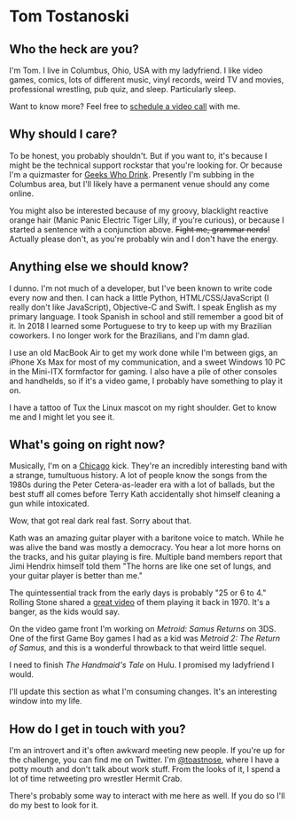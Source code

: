 # Tom Tostanoski

## Who the heck are you?

I'm Tom. I live in Columbus, Ohio, USA with my ladyfriend. I like video games, comics, lots of different music, vinyl records, weird TV and movies, professional wrestling, pub quiz, and sleep. Particularly sleep.

Want to know more? Feel free to [schedule a video call](https://when.works/tostanoski) with me. 

## Why should I care?

To be honest, you probably shouldn't. But if you want to, it's because I might be the technical support rockstar that you're looking for. Or because I'm a quizmaster for [Geeks Who Drink](https://geekswhodrink.com). Presently I'm subbing in the Columbus area, but I'll likely have a permanent venue should any come online.

You might also be interested because of my groovy, blacklight reactive orange hair (Manic Panic Electric Tiger Lilly, if you're curious), or because I started a sentence with a conjunction above. ~~Fight me, grammar nerds!~~ Actually please don't, as you're probably win and I don't have the energy.

## Anything else we should know?

I dunno. I'm not much of a developer, but I've been known to write code every now and then. I can hack a little Python, HTML/CSS/JavaScript (I really don't like JavaScript), Objective-C and Swift. I speak English as my primary language. I took Spanish in school and still remember a good bit of it. In 2018 I learned some Portuguese to try to keep up with my Brazilian coworkers. I no longer work for the Brazilians, and I'm damn glad.


I use an old MacBook Air to get my work done while I'm between gigs, an iPhone Xs Max for most of my communication, and a sweet Windows 10 PC in the Mini-ITX formfactor for gaming. I also have a pile of other consoles and handhelds, so if it's a video game, I probably have something to play it on.

I have a tattoo of Tux the Linux mascot on my right shoulder. Get to know me and I might let you see it.

## What's going on right now?

Musically, I'm on a [Chicago](https://www.chicagotheband.com) kick. They're an incredibly interesting band with a strange, tumultuous history. A lot of people know the songs from the 1980s during the Peter Cetera-as-leader era with a lot of ballads, but the best stuff all comes before Terry Kath accidentally shot himself cleaning a gun while intoxicated.

Wow, that got real dark real fast. Sorry about that.

Kath was an amazing guitar player with a baritone voice to match. While he was alive the band was mostly a democracy. You hear a lot more horns on the tracks, and his guitar playing is fire. Multiple band members report that Jimi Hendrix himself told them "The horns are like one set of lungs, and your guitar player is better than me."

The quintessential track from the early days is probably "25 or 6 to 4." Rolling Stone shared a [great video](https://www.rollingstone.com/music/news/flashback-chicago-play-a-smoldering-25-or-6-to-4-in-1970-20160412) of them playing it back in 1970. It's a banger, as the kids would say.

On the video game front I'm working on *Metroid: Samus Returns* on 3DS. One of the first Game Boy games I had as a kid was *Metroid 2: The Return of Samus*, and this is a wonderful throwback to that weird little sequel.

I need to finish *The Handmaid's Tale* on Hulu. I promised my ladyfriend I would.

I'll update this section as what I'm consuming changes. It's an interesting window into my life.

## How do I get in touch with you?

I'm an introvert and it's often awkward meeting new people. If you're up for the challenge, you can find me on Twitter. I'm [@toastnose](https://twitter.com/toastnose), where I have a potty mouth and don't talk about work stuff. From the looks of it, I spend a lot of time retweeting pro wrestler Hermit Crab.

There's probably some way to interact with me here as well. If you do so I'll do my best to look for it.